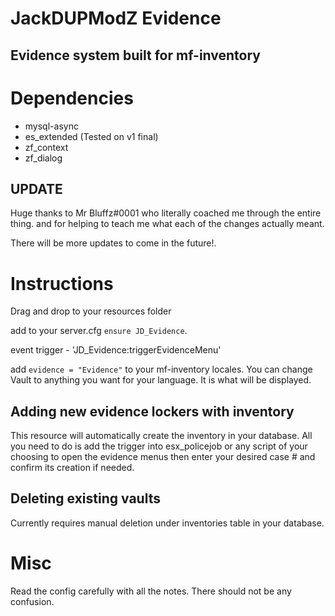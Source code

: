 # JackDUPModZ Evidence
## Evidence system built for mf-inventory

# Dependencies
- mysql-async
- es_extended (Tested on v1 final)
- zf_context
- zf_dialog

## UPDATE

Huge thanks to Mr Bluffz#0001 who literally coached me through the entire thing. and for helping to teach me what each of the changes actually meant.

There will be more updates to come in the future!.


# Instructions
Drag and drop to your resources folder

add to your server.cfg `ensure JD_Evidence`.

event trigger - 'JD_Evidence:triggerEvidenceMenu'

add `evidence = "Evidence"` to your mf-inventory locales. You can change Vault to anything you want for your language. It is what will be displayed.

## Adding new evidence lockers with inventory

This resource will automatically create the inventory in your database. All you need to do is add the trigger into esx_policejob or any script of your choosing to open the evidence menus then enter your desired case # and confirm its creation if needed.

## Deleting existing vaults

Currently requires manual deletion under inventories table in your database.

# Misc

Read the config carefully with all the notes. There should not be any confusion.
